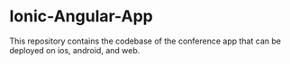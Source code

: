 # Ionic-Angular-App
This repository contains the codebase of the conference app that can be deployed on ios, android, and web.

